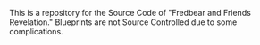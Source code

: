 ﻿This is a repository for the Source Code of "Fredbear and Friends Revelation." Blueprints are not Source Controlled due to some complications.